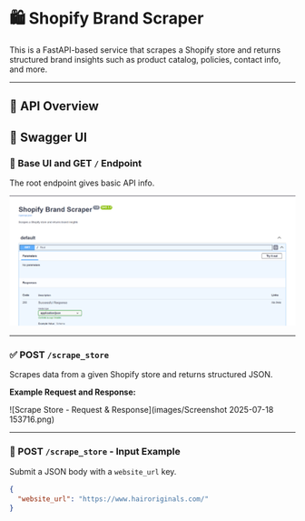 # 🛍️ Shopify Brand Scraper

This is a FastAPI-based service that scrapes a Shopify store and returns structured brand insights such as product catalog, policies, contact info, and more.

---

## 🚀 API Overview


## 📘 Swagger UI

### 🔹 Base UI and GET `/` Endpoint
The root endpoint gives basic API info.

![Root Endpoint Swagger](images/Screenshot%202025-07-18%20153557.png)

---

### ✅ POST `/scrape_store`
Scrapes data from a given Shopify store and returns structured JSON.

**Example Request and Response:**

![Scrape Store - Request & Response](images/Screenshot 2025-07-18 153716.png)

---


### 🔹 POST `/scrape_store` - Input Example

Submit a JSON body with a `website_url` key.

```json
{
  "website_url": "https://www.hairoriginals.com/"
}
